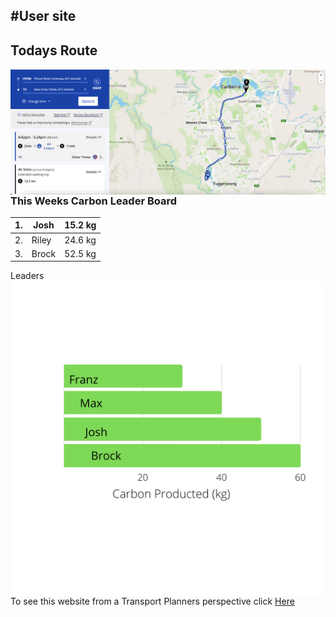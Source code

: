 #User site 
---


## Todays Route

<img align="left" width="" height="" src="./Route.png"> 




### This Weeks Carbon Leader Board
| 1. 	| Josh  	| 15.2 kg |	
|-----|---------|---------|	
| 2. 	| Riley 	| 24.6 kg |
| 3. 	| Brock 	| 52.5 kg |

Leaders
<img align="Right" width="" height="" src="./Leader Board.png"> 


___











To see this website from a Transport Planners perspective click [Here](Planner_veiw.md) 
